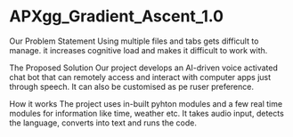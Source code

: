 # APXgg_Gradient_Ascent_1.0
Our Problem Statement
Using multiple files and tabs gets difficult to manage. it increases cognitive load and makes it difficult to work with.

The Proposed Solution
Our project develops an AI-driven voice activated chat bot that can remotely access and interact with computer apps just through speech. It can also be customised as pe ruser preference.

How it works
The project uses in-built pyhton modules and a few real time modules for information like time, weather etc. It takes audio input, detects the language, converts into text and runs the code.

